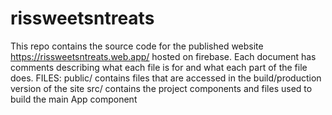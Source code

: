 # rissweetsntreats
This repo contains the source code for the published website https://rissweetsntreats.web.app/ hosted on firebase. 
Each document has comments describing what each file is for and what each part of the file does.
FILES: 
public/ 
  contains files that are accessed in the build/production version of the site
src/ 
  contains the project components and files used to build the main App component 
